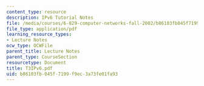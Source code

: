 ```yaml
---
content_type: resource
description: IPv6 Tutorial Notes
file: /media/courses/6-829-computer-networks-fall-2002/b86103fb045f7199f9ec3a73fe01fa93_T3IPv6.pdf
file_type: application/pdf
learning_resource_types:
- Lecture Notes
ocw_type: OCWFile
parent_title: Lecture Notes
parent_type: CourseSection
resourcetype: Document
title: T3IPv6.pdf
uid: b86103fb-045f-7199-f9ec-3a73fe01fa93
---
```


